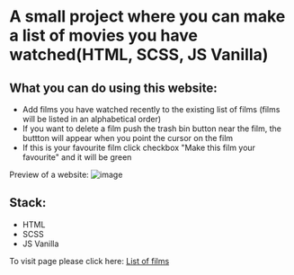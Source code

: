 
<h1>A small project where you can make a list of movies you have watched(HTML, SCSS, JS Vanilla)</h1>

<h2>What you can do using this website:</h2>
<ul>
  <li>Add films you have watched recently to the existing list of films (films will be listed in an alphabetical order) </li>
  <li>If you want to delete a film push the trash bin button near the film, the buttton will appear when you point the cursor on the film </li>
  <li>If this is your favourite film click checkbox "Make this film your favourite" and it will be green</li>
</ul>

Preview of a website:
![image](https://github.com/user-attachments/assets/0e9922c4-6b05-4a4f-9a4f-172e932c3724)


<h2>Stack:</h2>
<ul>
  <li>HTML</li>
   <li> SCSS </li>
  <li>JS Vanilla</li>
</ul>

To visit page please click here: <a href="https://films-drab.vercel.app/">List of films</a>
